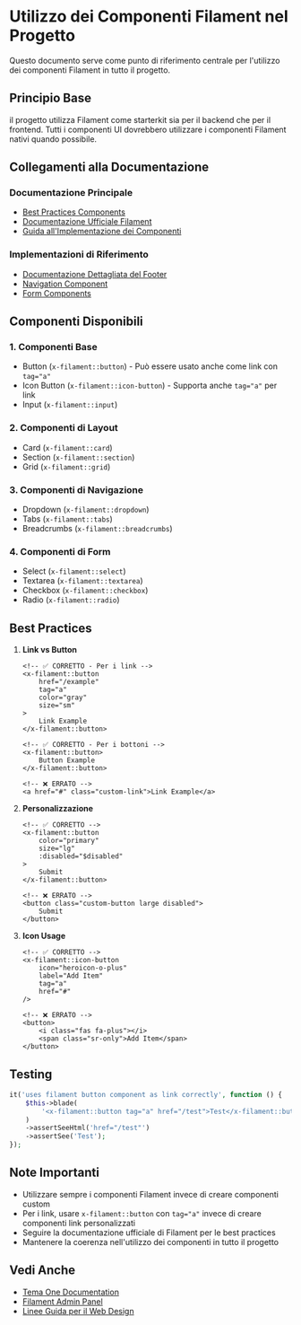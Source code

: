 # Utilizzo dei Componenti Filament nel Progetto

Questo documento serve come punto di riferimento centrale per l'utilizzo dei componenti Filament in tutto il progetto.

## Principio Base
il progetto utilizza Filament come starterkit sia per il backend che per il frontend. Tutti i componenti UI dovrebbero utilizzare i componenti Filament nativi quando possibile.

## Collegamenti alla Documentazione

### Documentazione Principale
- [Best Practices Components](../../../Cms/docs/best-practices/components.md)
- [Documentazione Ufficiale Filament](https://filamentphp.com/docs/3.x/support/blade-components)
- [Guida all'Implementazione dei Componenti](../../../Cms/docs/components/README.md)

### Implementazioni di Riferimento
- [Documentazione Dettagliata del Footer](../../../../Themes/One/docs/components/layouts/footer.md)
- [Navigation Component](../../../../Themes/One/docs/components/layouts/navigation.md)
- [Form Components](../../../Cms/docs/components/forms/README.md)

## Componenti Disponibili

### 1. Componenti Base
- Button (`x-filament::button`) - Può essere usato anche come link con `tag="a"`
- Icon Button (`x-filament::icon-button`) - Supporta anche `tag="a"` per link
- Input (`x-filament::input`)

### 2. Componenti di Layout
- Card (`x-filament::card`)
- Section (`x-filament::section`)
- Grid (`x-filament::grid`)

### 3. Componenti di Navigazione
- Dropdown (`x-filament::dropdown`)
- Tabs (`x-filament::tabs`)
- Breadcrumbs (`x-filament::breadcrumbs`)

### 4. Componenti di Form
- Select (`x-filament::select`)
- Textarea (`x-filament::textarea`)
- Checkbox (`x-filament::checkbox`)
- Radio (`x-filament::radio`)

## Best Practices

1. **Link vs Button**
   ```blade
   <!-- ✅ CORRETTO - Per i link -->
   <x-filament::button
       href="/example"
       tag="a"
       color="gray"
       size="sm"
   >
       Link Example
   </x-filament::button>

   <!-- ✅ CORRETTO - Per i bottoni -->
   <x-filament::button>
       Button Example
   </x-filament::button>

   <!-- ❌ ERRATO -->
   <a href="#" class="custom-link">Link Example</a>
   ```

2. **Personalizzazione**
   ```blade
   <!-- ✅ CORRETTO -->
   <x-filament::button 
       color="primary"
       size="lg"
       :disabled="$disabled"
   >
       Submit
   </x-filament::button>

   <!-- ❌ ERRATO -->
   <button class="custom-button large disabled">
       Submit
   </button>
   ```

3. **Icon Usage**
   ```blade
   <!-- ✅ CORRETTO -->
   <x-filament::icon-button
       icon="heroicon-o-plus"
       label="Add Item"
       tag="a"
       href="#"
   />

   <!-- ❌ ERRATO -->
   <button>
       <i class="fas fa-plus"></i>
       <span class="sr-only">Add Item</span>
   </button>
   ```

## Testing

```php
it('uses filament button component as link correctly', function () {
    $this->blade(
        '<x-filament::button tag="a" href="/test">Test</x-filament::button>'
    )
    ->assertSeeHtml('href="/test"')
    ->assertSee('Test');
});
```

## Note Importanti
- Utilizzare sempre i componenti Filament invece di creare componenti custom
- Per i link, usare `x-filament::button` con `tag="a"` invece di creare componenti link personalizzati
- Seguire la documentazione ufficiale di Filament per le best practices
- Mantenere la coerenza nell'utilizzo dei componenti in tutto il progetto

## Vedi Anche
- [Tema One Documentation](../../../../Themes/One/docs/README.md)
- [Filament Admin Panel](../../../Cms/docs/admin/filament.md)
- [Linee Guida per il Web Design](../../../Cms/docs/webdesign/README.md)

